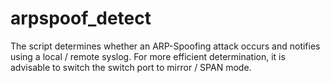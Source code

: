 # arpspoof_detect
 The script determines whether an ARP-Spoofing attack occurs and notifies using a local / remote syslog. For more efficient determination, it is advisable to switch the switch port to mirror / SPAN mode.
